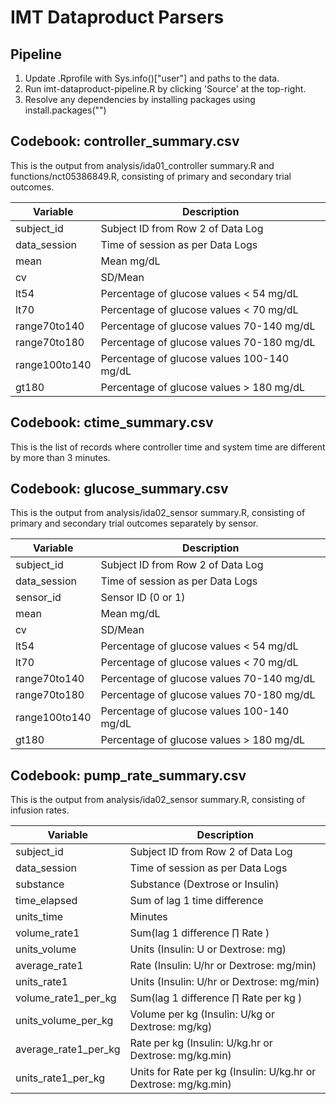 # IMT Dataproduct Parsers

## Pipeline
1. Update .Rprofile with Sys.info()["user"] and paths to the data.   
2. Run imt-dataproduct-pipeline.R by clicking 'Source' at the top-right.     
3. Resolve any dependencies by installing packages using install.packages("<name of package>")    

## Codebook: controller_summary.csv
This is the output from analysis/ida01_controller summary.R and functions/nct05386849.R, consisting of primary and secondary trial outcomes.   


| Variable      | Description |
| ----------- | ----------- |
| subject_id   | Subject ID from Row 2 of Data Log    |
| data_session      | Time of session as per Data Logs |
| mean  | Mean mg/dL  |
|  cv  | SD/Mean  |
|  lt54  | Percentage of glucose values < 54 mg/dL  |
|  lt70  | Percentage of glucose values < 70 mg/dL  |
|  range70to140  | Percentage of glucose values 70-140 mg/dL  |
|  range70to180  | Percentage of glucose values 70-180 mg/dL  |
|  range100to140  | Percentage of glucose values 100-140 mg/dL  |
|  gt180  | Percentage of glucose values > 180 mg/dL  |

## Codebook: ctime_summary.csv
This is the list of records where controller time and system time are different by more than 3 minutes.   

## Codebook: glucose_summary.csv
This is the output from analysis/ida02_sensor summary.R, consisting of primary and secondary trial outcomes separately by sensor.   

| Variable      | Description |
| ----------- | ----------- |
| subject_id   | Subject ID from Row 2 of Data Log    |
| data_session      | Time of session as per Data Logs |
| sensor_id   | Sensor ID (0 or 1)   |
| mean  | Mean mg/dL  |
|  cv  | SD/Mean  |
|  lt54  | Percentage of glucose values < 54 mg/dL  |
|  lt70  | Percentage of glucose values < 70 mg/dL  |
|  range70to140  | Percentage of glucose values 70-140 mg/dL  |
|  range70to180  | Percentage of glucose values 70-180 mg/dL  |
|  range100to140  | Percentage of glucose values 100-140 mg/dL  |
|  gt180  | Percentage of glucose values > 180 mg/dL  |

## Codebook: pump_rate_summary.csv
This is the output from analysis/ida02_sensor summary.R, consisting of infusion rates.      

| Variable      | Description |
| ----------- | ----------- |
| subject_id   | Subject ID from Row 2 of Data Log    |
| data_session      | Time of session as per Data Logs |
| substance   | Substance (Dextrose or Insulin)   |
| time_elapsed   | Sum of lag 1 time difference   |
| units_time   | Minutes   |
| volume_rate1   | Sum(lag 1 difference $\prod$ Rate )   |
| units_volume   | Units (Insulin: U or Dextrose: mg)   |
| average_rate1   | Rate (Insulin: U/hr or Dextrose: mg/min)   |
| units_rate1   | Units (Insulin: U/hr or Dextrose: mg/min)   |
| volume_rate1_per_kg   | Sum(lag 1 difference $\prod$ Rate per kg )   |
| units_volume_per_kg   | Volume per kg (Insulin: U/kg or Dextrose: mg/kg)   |
| average_rate1_per_kg   | Rate per kg (Insulin: U/kg.hr or Dextrose: mg/kg.min)   |
| units_rate1_per_kg   | Units for Rate per kg (Insulin: U/kg.hr or Dextrose: mg/kg.min)   |
